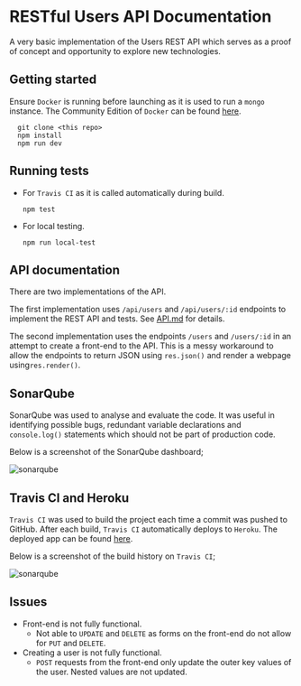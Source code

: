 # RESTful Users API Documentation

A very basic implementation of the Users REST API which serves as a proof of concept and opportunity to explore new technologies.


## Getting started
	
Ensure `Docker` is running before launching as it is used to run a `mongo` instance. The Community Edition of `Docker` can be found [here](https://www.docker.com/community-edition#/download).
```
  git clone <this repo>
  npm install
  npm run dev
```
## Running tests
  * For `Travis CI` as it is called automatically during build. 

    `npm test`
  
  * For local testing.

    `npm run local-test`

## API documentation

There are two implementations of the API. 

The first implementation uses `/api/users` and `/api/users/:id` endpoints to implement the REST API and tests. See [API.md](API.md) for details.

The second implementation uses the endpoints `/users` and `/users/:id` in an attempt to create a front-end to the API. This is a messy workaround to allow the endpoints to return JSON using `res.json()` and render a webpage using`res.render()`.

## SonarQube
SonarQube was used to analyse and evaluate the code. It was useful in identifying possible bugs, redundant variable declarations and `console.log()` statements which should not be part of production code. 

Below is a screenshot of the SonarQube dashboard;

![sonarqube](http://i67.tinypic.com/302ui55.png)

## Travis CI and Heroku

`Travis CI` was used to build the project each time a commit was pushed to GitHub. After each build, `Travis CI` automatically deploys to `Heroku`. The deployed app can be found [here](http://usersapi-private.herokuapp.com/). 

Below is a screenshot of the build history on `Travis CI`;

![sonarqube](http://i65.tinypic.com/5mzihc.png)

## Issues

  * Front-end is not fully functional.
    * Not able to `UPDATE` and `DELETE` as forms on the front-end do not allow for `PUT` and `DELETE`. 
  * Creating a user is not fully functional.
    * `POST` requests from the front-end only update the outer key values of the user. Nested values are not updated. 

